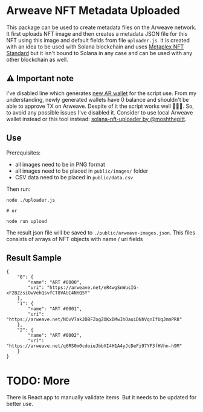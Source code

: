 # Arweave NFT Metadata Uploaded

This package can be used to create metadata files on the Arweave network. It first uploads NFT image and then creates a metadata JSON file for this NFT using this image and default fields from file `uploader.js`.
It is created with an idea to be used with Solana blockchain and uses [Metaplex NFT Standard](https://docs.metaplex.com/nft-standard) but it isn't bound to Solana in any case and can be used with any other blockchain as well.

## ⚠️ Important note

I've disabled line which generates [new AR wallet](https://github.com/thuglabs/arweave-image-uploader/blob/main/uploader.js#L175) for the script use. From my understanding, newly generated wallets have 0 balance and shouldn't be able to approve TX on Arweave. Despite of it the script works well 🤷🏻‍♂️. So, to avoid any possible issues I've disabled it. Consider to use local Arweave wallet instead or this tool instead: [solana-nft-uploader by @moshthepitt](https://github.com/moshthepitt/solana-nft-uploader).

## Use

Prerequisites:

- all images need to be in PNG format
- all images need to be placed in `public/images/` folder
- CSV data need to be placed in `public/data.csv`

Then run:

```
node ./uploader.js

# or

node run upload
```

The result json file will be saved to `./public/arweave-images.json`. This files consists of arrays of NFT objects with name / uri fields

## Result Sample

```
{
    "0": {
        "name": "ART #0000",
        "uri": "https://arweave.net/eR4wgSnWusIG-xF2BZzsiOwVehQsvfCT8VAUC4NHQ5Y"
    },
    "1": {
        "name": "ART #0001",
        "uri": "https://arweave.net/NOvV7akJDBFZogZOKxDMwIhOauiDNhVqnIfUqJmmPR8"
    },
    "2": {
        "name": "ART #0002",
        "uri": "https://arweave.net/q6RS0m0cdoieJbbXI4H1A4yJcDeFi97YF3fHVhn-h9M"
    }
}
```


# TODO: More

There is React app to manually validate items. But it needs to be updated for better use.
